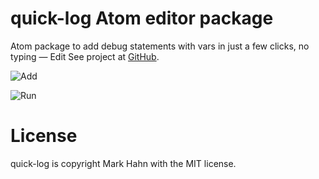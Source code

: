 # quick-log Atom editor package

Atom package to add debug statements with vars in just a few clicks, no typing — Edit
  See project at [GitHub](https://github.com/mark-hahn/quick-log).

![Add](https://cloud.githubusercontent.com/assets/811455/12099319/6a68eecc-b2dc-11e5-90af-c62d220a1795.gif)

![Run](https://cloud.githubusercontent.com/assets/811455/12099318/6a60f2e4-b2dc-11e5-9c86-350e3956aea8.gif)

# License
quick-log is copyright Mark Hahn with the MIT license.

